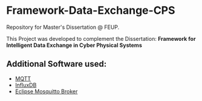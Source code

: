 # Framework-Data-Exchange-CPS
Repository for Master's Dissertation @ FEUP.

This Project was developed to complement the Dissertation: __Framework for Intelligent Data Exchange in Cyber Physical Systems__

## Additional Software used:
- [MQTT](https://mqtt.org/)
- [InfluxDB](https://www.influxdata.com/)
- [Eclipse Mosquitto Broker](https://mosquitto.org/)
